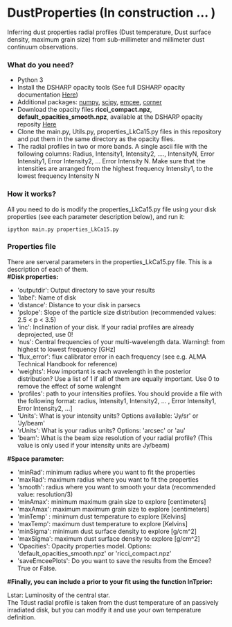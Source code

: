 # DustProperties (In construction ... )
Inferring dust properties radial profiles (Dust temperature, Dust surface density, maximum grain size) from sub-millimeter and millimeter dust continuum observations.


<h3>What do you need?</h3>
<ul>
<li> Python 3</li>
<li> Install the DSHARP opacity tools (See full DSHARP opacity documentation <a href='https://github.com/birnstiel/dsharp_opac/' target="_blank"> Here</a>) </li>
<li> Additional packages: <a href='https://pypi.org/project/numpy/'>numpy</a>, <a href='https://pypi.org/project/scipy/'>scipy</a>, <a href='https://pypi.org/project/emcee/'>emcee</a>, <a href='https://pypi.org/project/corner/'>corner</a> </li>
<li> Download the opacity files <b>ricci_compact.npz</b>, <b>default_opacities_smooth.npz</b>, available at the DSHARP opacity reposity <a href='https://github.com/birnstiel/dsharp_opac/tree/master/dsharp_opac/data' target="_blank"> Here</a> </li>
<li> Clone the main.py, Utils.py, properties_LkCa15.py files in this repository and put them in the same directory as the opacity files. </li>
<li> The radial profiles in two or more bands. A single ascii file with the following columns: Radius, Intensity1, Intensity2, ...., IntensityN, Error Intensity1, Error Intensity2, ... Error Intensity N. Make sure that the intensities are arranged from the highest frequency Intensity1, to the lowest frequency Intensity N</li>
</ul>

<h3>How it works?</h3>
All you need to do is modify the properties_LkCa15.py file using your disk properties (see each parameter description below), and run it:

<pre><code>ipython main.py properties_LkCa15.py</code></pre> 

<h3>Properties file</h3>
There are serveral parameters in the properties_LkCa15.py file. This is a description of each of them.
<br/>
<b>#Disk properties:</b> <br/>
<ul>
<li>'outputdir': Output directory to save your results </li>
<li>'label': Name of disk  </li>
<li>'distance': Distance to your disk in parsecs  </li>
<li>'pslope': Slope of the particle size distribution (recommended values: 2.5 < p < 3.5)  </li>
<li>'inc': Inclination of your disk. If your radial profiles are already deprojected, use 0!  </li>
<li>'nus': Central frequencies of your multi-wavelength data. Warning!: from highest to lowest frequency [GHz]  </li>
<li>'flux_error': flux calibrator error in each frequency (see e.g. ALMA Technical Handbook for reference)  </li>
<li>'weights': How important is each wavelength in the posterior distribution? Use a list of 1 if all of them are equally important. Use 0 to remove the effect of some walenght  </li>
<li>'profiles': path to your intensities profiles. You should provide a file with the following format: radius, Intensity1, Intensity2, ... , Error Intensity1, Error Intensity2, ...]  </li>
<li>'Units': What is your intensity units? Options available: 'Jy/sr' or 'Jy/beam'  </li>
<li>'rUnits': What is your radius units? Options: 'arcsec' or 'au'  </li>
<li>'beam': What is the beam size resolution of your radial profile? (This value is only used if your intensity units are Jy/beam)  </li>
</ul>

<b>#Space parameter:</b> <br/>
<ul>
<li>'minRad': minimum radius where you want to fit the properties  </li>
<li>'maxRad': maximum radius where you want to fit the properties </li>
<li>'smooth': radius where you want to smooth your data (recommended value:  resolution/3)  </li>
<li>'minAmax': minimum maximum grain size to explore [centimeters]  </li>
<li>'maxAmax': maximum maximum grain size to explore [centimeters]  </li>
<li>'minTemp' : minimum dust temperature to explore [Kelvins]  </li>
<li>'maxTemp': maximum dust temperature to explore [Kelvins]  </li>
<li>'minSigma': minimum dust surface density to explore [g/cm^2]  </li>
<li>'maxSigma': maximum dust surface density to explore [g/cm^2]  </li>
<li>'Opacities': Opacity properties model. Options: 'default_opacities_smooth.npz' or 'ricci_compact.npz'  </li>
<li>'saveEmceePlots': Do you want to save the results from the Emcee? True or False.  </li>
</ul>

<b>#Finally, you can include a prior to your fit using the function lnTprior:</b>  <br/>

Lstar: Luminosity of the central star.  <br/>
The Tdust radial profile is taken from the dust temperature of an passively irradiated disk, but you can modify it and use your own temperature definition.
